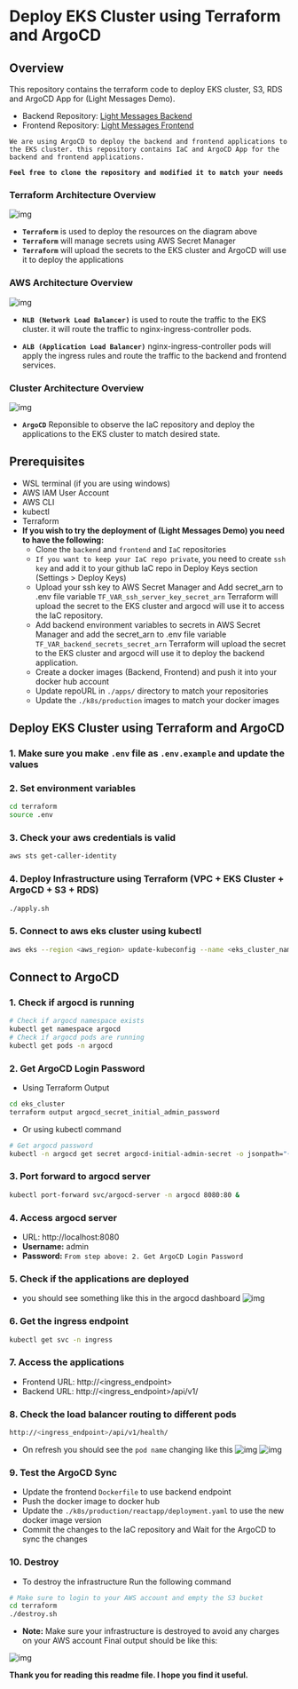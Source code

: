 # Deploy EKS Cluster using Terraform and ArgoCD

## Overview
This repository contains the terraform code to deploy EKS cluster, S3, RDS and ArgoCD App for (Light Messages Demo). 

- Backend Repository: [Light Messages Backend](https://github.com/abdelslam1997/light_messages_backend)
- Frontend Repository: [Light Messages Frontend](https://github.com/abdelslam1997/light_messages_frontend)

`We are using ArgoCD to deploy the backend and frontend applications to the EKS cluster. this repository contains IaC and ArgoCD App for the backend and frontend applications.`

**`Feel free to clone the repository and modified it to match your needs`**

### Terraform Architecture Overview
![img](./images/004_terraform_arch.png)
- **`Terraform`** is used to deploy the resources on the diagram above
- **`Terraform`** will manage secrets using AWS Secret Manager
- **`Terraform`** will upload the secrets to the EKS cluster and ArgoCD will use it to deploy the applications

### AWS Architecture Overview
![img](./images/005_AWS_Arcitecture.png)
- **`NLB (Network Load Balancer)`** is used to route the traffic to the EKS cluster. it will route the traffic to nginx-ingress-controller pods.

- **`ALB (Application Load Balancer)`** nginx-ingress-controller pods will apply the ingress rules and route the traffic to the backend and frontend services.

### Cluster Architecture Overview
![img](./images/006_cluster_arch.png)
- **`ArgoCD`** Reponsible to observe the IaC repository and deploy the applications to the EKS cluster to match desired state.

## Prerequisites
- WSL terminal (if you are using windows)
- AWS IAM User Account
- AWS CLI
- kubectl
- Terraform
- **If you wish to try the deployment of (Light Messages Demo) you need to have the following:**
  - Clone the `backend` and `frontend` and `IaC` repositories
  - `If you want to keep your IaC repo private`, you need to create `ssh key` and add it to your github IaC repo in Deploy Keys section (Settings > Deploy Keys)
  - Upload your ssh key to AWS Secret Manager and Add secret_arn to .env file variable `TF_VAR_ssh_server_key_secret_arn` Terraform will upload the secret to the EKS cluster and argocd will use it to access the IaC repository.
  - Add backend environment variables to secrets in AWS Secret Manager and add the secret_arn to .env file variable `TF_VAR_backend_secrets_secret_arn` Terraform will upload the secret to the EKS cluster and argocd will use it to deploy the backend application.
  - Create a docker images (Backend, Frontend) and push it into your docker hub account
  - Update repoURL in `./apps/` directory to match your repositories
  - Update the `./k8s/production` images to match your docker images


## Deploy EKS Cluster using Terraform and ArgoCD

### 1. Make sure you make `.env` file as `.env.example` and update the values

### 2. Set environment variables
```bash
cd terraform
source .env
```

### 3. Check your aws credentials is valid
```bash
aws sts get-caller-identity
```

### 4. Deploy Infrastructure using Terraform (VPC + EKS Cluster + ArgoCD + S3 + RDS)
```bash
./apply.sh
```

### 5. Connect to aws eks cluster using kubectl
```bash
aws eks --region <aws_region> update-kubeconfig --name <eks_cluster_name>
```

## Connect to ArgoCD

### 1. Check if argocd is running
```bash
# Check if argocd namespace exists
kubectl get namespace argocd
# Check if argocd pods are running
kubectl get pods -n argocd  
```

### 2. Get ArgoCD Login Password
- Using Terraform Output
```bash
cd eks_cluster
terraform output argocd_secret_initial_admin_password
````
- Or using kubectl command
```bash
# Get argocd password
kubectl -n argocd get secret argocd-initial-admin-secret -o jsonpath="{.data.password}" | base64 --decode
```

### 3. Port forward to argocd server
```bash
kubectl port-forward svc/argocd-server -n argocd 8080:80 &
```
### 4. Access argocd server
- URL: http://localhost:8080
- **Username:** admin
- **Password:** `From step above: 2. Get ArgoCD Login Password `

### 5. Check if the applications are deployed
- you should see something like this in the argocd dashboard
![img](./images/007_argocd_admin.png)

### 6. Get the ingress endpoint
```bash
kubectl get svc -n ingress
```

### 7. Access the applications
- Frontend URL: http://<ingress_endpoint>
- Backend URL: http://<ingress_endpoint>/api/v1/

### 8. Check the load balancer routing to different pods
```bash
http://<ingress_endpoint>/api/v1/health/
```
- On refresh you should see the `pod name` changing like this
![img](./images/_health_check.png)
![img](./images/_health_check_2.png)

### 9. Test the ArgoCD Sync
- Update the frontend `Dockerfile` to use backend endpoint
- Push the docker image to docker hub
- Update the `./k8s/production/reactapp/deployment.yaml` to use the new docker image version
- Commit the changes to the IaC repository and Wait for the ArgoCD to sync the changes

### 10. Destroy
- To destroy the infrastructure Run the following command
```bash
# Make sure to login to your AWS account and empty the S3 bucket
cd terraform
./destroy.sh
```
- **Note:** Make sure your infrastructure is destroyed to avoid any charges on your AWS account Final output should be like this:

![img](./images/destroy.png)



**Thank you for reading this readme file. I hope you find it useful.**